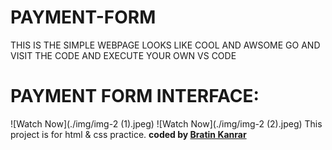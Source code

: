 # PAYMENT-FORM
THIS IS THE SIMPLE WEBPAGE LOOKS LIKE COOL AND AWSOME GO AND VISIT THE CODE AND EXECUTE YOUR OWN VS CODE
# PAYMENT FORM INTERFACE:
![Watch Now](./img/img-2 (1).jpeg)
![Watch Now](./img/img-2 (2).jpeg)
This project is for html &amp; css practice. 
<b>coded by [Bratin Kanrar](https://github.com/bratinkanrar)</b>
